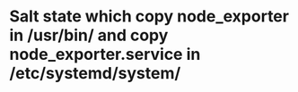 # Salt state which copy node_exporter in /usr/bin/ and copy node_exporter.service in /etc/systemd/system/
